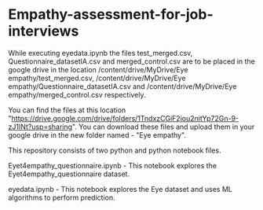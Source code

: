 # Empathy-assessment-for-job-interviews

While executing eyedata.ipynb the files test_merged.csv, Questionnaire_datasetIA.csv and merged_control.csv are to be placed in the google drive in the location /content/drive/MyDrive/Eye empathy/test_merged.csv, /content/drive/MyDrive/Eye empathy/Questionnaire_datasetIA.csv and /content/drive/MyDrive/Eye empathy/merged_control.csv respectively.

You can find the files at this location "https://drive.google.com/drive/folders/1TndxzCGiF2jou2nitYp72Gn-9-zJ1INt?usp=sharing". You can download these files and upload them in your google drive in the new folder named - "Eye empathy".

This repository consists of two python and python notebook files. 

Eyet4empathy_questionnaire.ipynb - This notebook explores the Eyet4empathy_questionnaire dataset.

eyedata.ipynb - This notebook explores the Eye dataset and uses ML algorithms to perform prediction.
